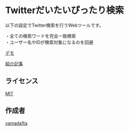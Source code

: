 Twitterだいたいぴったり検索
====

以下の設定でTwitter検索を行うWebツールです。

・全ての検索ワードを完全一致検索  
・ユーザー名やIDが検索対象になるのを回避

[デモ](https://yamada1ta.github.io/demo/twitter-pittari-search/)

[紹介記事](https://note.mu/yamada1ta/n/nc928f6454456)

## ライセンス
[MIT](LICENSE)

## 作成者
[yamada1ta](https://github.com/yamada1ta)

